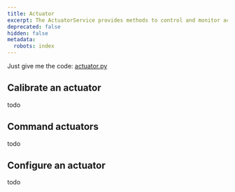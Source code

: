 ```yaml
---
title: Actuator
excerpt: The ActuatorService provides methods to control and monitor actuators.
deprecated: false
hidden: false
metadata:
  robots: index
---
```

Just give me the code: [actuator.py](https://github.com/kscalelabs/kos/blob/master/kos-py/pykos/services/actuator.py)

## Calibrate an actuator

todo

## Command actuators

todo

## Configure an actuator

todo